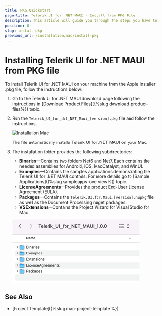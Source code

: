 ```yaml
---
title: PKG Quickstart
page-title: Telerik UI for .NET MAUI - Install from PKG File
description: This article will guide you through the steps you have to follow in order to download and install the Telerik UI for .NET MAUI.
position: 0
slug: install-pkg
previous_url: /installation/mac/install-pkg
---
```


# Installing Telerik UI for .NET MAUI from PKG file

To install Telerik UI for .NET MAUI on your machine from the Apple Installer .pkg file, follow the instructions below:

1. Go to the Telerik UI for .NET MAUI download page following the instructions in [Download Product Files]({%slug download-product-files%}) topic.

1. Run the `Telerik_UI_for_dot_NET_Maui_[version].pkg` file and follow the instructions.

	![Installation Mac](images/install_pkg.png)

	The file automatically installs Telerik UI for .NET MAUI on your Mac.

1. The installation folder provides the following subdirectories:

    * **Binaries**&mdash;Contains two folders Net6 and Net7. Each contains the needed assemblies for Android, iOS, MacCatalyst, and WinUI.
    * **Examples**&mdash;Contains the samples applications demonstrating the Telerik UI for .NET MAUI controls. For more details go to [Sample Applications]({%slug sampleapps-overview%}) topic.
    * **LicenseAgreements**&mdash;Provides the product End-User License Agreement (EULA).
    * **Packages**&mdash;Contains the `Telerik.UI.for.Maui.[version].nupkg` file as well as the Document Processing nuget packages.
	* **VSExtensions**&mdash;Contains the Project Wizard for Visual Studio for Mac.

	![Telerik .NET MAUI Installation Folder](images/mac-folders.png)

## See Also

- [Project Template]({%slug mac-project-template %})
